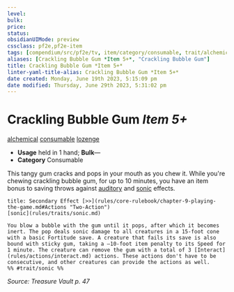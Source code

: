 ```yaml
---
level:
bulk:
price:
status:
obsidianUIMode: preview
cssclass: pf2e,pf2e-item
tags: [compendium/src/pf2e/tv, item/category/consumable, trait/alchemical, trait/consumable, trait/lozenge]
aliases: [Crackling Bubble Gum *Item 5+*, "Crackling Bubble Gum"]
title: Crackling Bubble Gum *Item 5+*
linter-yaml-title-alias: Crackling Bubble Gum *Item 5+*
date created: Monday, June 19th 2023, 5:15:09 pm
date modified: Thursday, June 29th 2023, 5:31:02 pm
---
```


# Crackling Bubble Gum *Item 5+*

[alchemical](rules/traits/alchemical.md) [consumable](rules/traits/consumable.md) [lozenge](rules/traits/lozenge-tv.md)  

- **Usage** held in 1 hand; **Bulk**—
- **Category** Consumable

This tangy gum cracks and pops in your mouth as you chew it. While you're chewing crackling bubble gum, for up to 10 minutes, you have an item bonus to saving throws against [auditory](rules/traits/auditory.md) and [sonic](rules/traits/sonic.md) effects.

```ad-embed-ability
title: Secondary Effect [>>](rules/core-rulebook/chapter-9-playing-the-game.md#Actions "Two-Action")
[sonic](rules/traits/sonic.md)  

You blow a bubble with the gum until it pops, after which it becomes inert. The pop deals sonic damage to all creatures in a 15-foot cone with a basic Fortitude save. A creature that fails its save is also bound with sticky gum, taking a –10-foot item penalty to its Speed for 1 minute. The creature can remove the gum with a total of 3 [Interact](rules/actions/interact.md) actions. These actions don't have to be consecutive, and other creatures can provide the actions as well.  
%% #trait/sonic %%
```

*Source: Treasure Vault p. 47*
